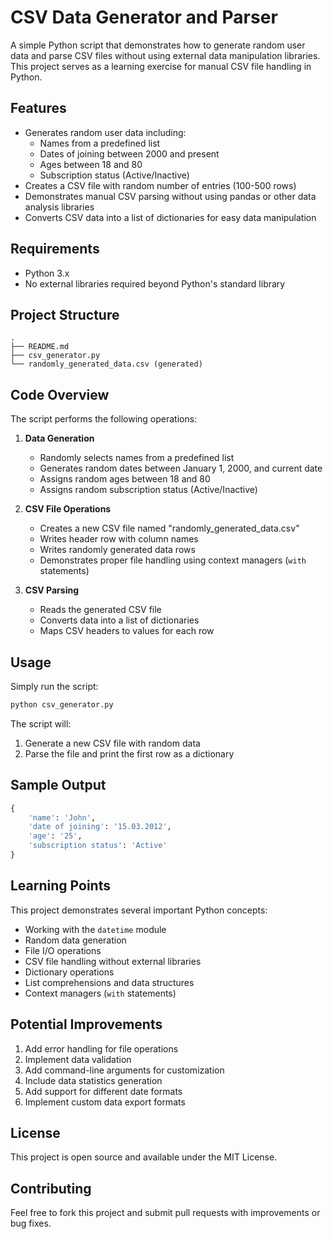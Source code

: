 # CSV Data Generator and Parser

A simple Python script that demonstrates how to generate random user data and parse CSV files without using external data manipulation libraries. This project serves as a learning exercise for manual CSV file handling in Python.

## Features

- Generates random user data including:
  - Names from a predefined list
  - Dates of joining between 2000 and present
  - Ages between 18 and 80
  - Subscription status (Active/Inactive)
- Creates a CSV file with random number of entries (100-500 rows)
- Demonstrates manual CSV parsing without using pandas or other data analysis libraries
- Converts CSV data into a list of dictionaries for easy data manipulation

## Requirements

- Python 3.x
- No external libraries required beyond Python's standard library

## Project Structure

```
.
├── README.md
├── csv_generator.py
└── randomly_generated_data.csv (generated)
```

## Code Overview

The script performs the following operations:

1. **Data Generation**
   - Randomly selects names from a predefined list
   - Generates random dates between January 1, 2000, and current date
   - Assigns random ages between 18 and 80
   - Assigns random subscription status (Active/Inactive)

2. **CSV File Operations**
   - Creates a new CSV file named "randomly_generated_data.csv"
   - Writes header row with column names
   - Writes randomly generated data rows
   - Demonstrates proper file handling using context managers (`with` statements)

3. **CSV Parsing**
   - Reads the generated CSV file
   - Converts data into a list of dictionaries
   - Maps CSV headers to values for each row

## Usage

Simply run the script:

```bash
python csv_generator.py
```

The script will:
1. Generate a new CSV file with random data
2. Parse the file and print the first row as a dictionary

## Sample Output

```python
{
    'name': 'John',
    'date of joining': '15.03.2012',
    'age': '25',
    'subscription status': 'Active'
}
```

## Learning Points

This project demonstrates several important Python concepts:

- Working with the `datetime` module
- Random data generation
- File I/O operations
- CSV file handling without external libraries
- Dictionary operations
- List comprehensions and data structures
- Context managers (`with` statements)

## Potential Improvements

1. Add error handling for file operations
2. Implement data validation
3. Add command-line arguments for customization
4. Include data statistics generation
5. Add support for different date formats
6. Implement custom data export formats

## License

This project is open source and available under the MIT License.

## Contributing

Feel free to fork this project and submit pull requests with improvements or bug fixes.
